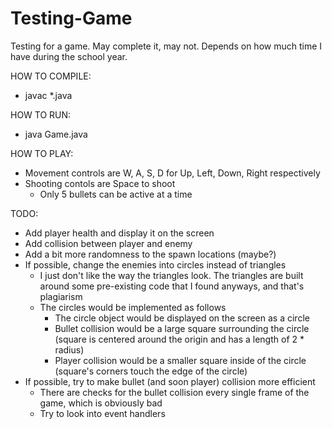 # Testing-Game
Testing for a game. May complete it, may not. Depends on how much time I have during the school year. 

HOW TO COMPILE:
 - javac *.java
 
HOW TO RUN:
 - java Game.java

HOW TO PLAY:
 - Movement controls are W, A, S, D for Up, Left, Down, Right respectively
 - Shooting contols are Space to shoot
    - Only 5 bullets can be active at a time


TODO:
 - Add player health and display it on the screen
 - Add collision between player and enemy
 - Add a bit more randomness to the spawn locations (maybe?)
 - If possible, change the enemies into circles instead of triangles
    - I just don't like the way the triangles look. The triangles are built around some pre-existing code that I found anyways, and that's plagiarism
    - The circles would be implemented as follows
        - The circle object would be displayed on the screen as a circle
        - Bullet collision would be a large square surrounding the circle (square is centered around the origin and has a length of 2 * radius)
        - Player collision would be a smaller square inside of the circle (square's corners touch the edge of the circle)
 - If possible, try to make bullet (and soon player) collision more efficient
    - There are checks for the bullet collision every single frame of the game, which is obviously bad
    - Try to look into event handlers 
